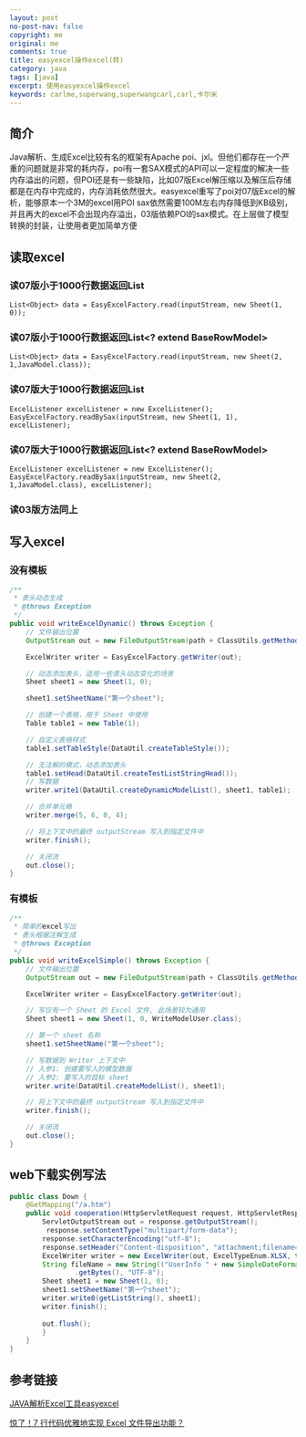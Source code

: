 ```yaml
---
layout: post
no-post-nav: false 
copyright: me
original: me
comments: true
title: easyexcel操作excel(转)
category: java
tags: [java]
excerpt: 使用easyexcel操作excel
keywords: carlme,superwang,superwangcarl,carl,卡尔米
---
```


## 简介

Java解析、生成Excel比较有名的框架有Apache poi、jxl。但他们都存在一个严重的问题就是非常的耗内存，poi有一套SAX模式的API可以一定程度的解决一些内存溢出的问题，但POI还是有一些缺陷，比如07版Excel解压缩以及解压后存储都是在内存中完成的，内存消耗依然很大。easyexcel重写了poi对07版Excel的解析，能够原本一个3M的excel用POI sax依然需要100M左右内存降低到KB级别，并且再大的excel不会出现内存溢出，03版依赖POI的sax模式。在上层做了模型转换的封装，让使用者更加简单方便

## 读取excel

### 读07版小于1000行数据返回List<List>

```
List<Object> data = EasyExcelFactory.read(inputStream, new Sheet(1, 0));

```

### 读07版小于1000行数据返回List<? extend BaseRowModel>

```
List<Object> data = EasyExcelFactory.read(inputStream, new Sheet(2, 1,JavaModel.class));

```

### 读07版大于1000行数据返回List<List>

```
ExcelListener excelListener = new ExcelListener();
EasyExcelFactory.readBySax(inputStream, new Sheet(1, 1), excelListener);

```

### 读07版大于1000行数据返回List<? extend BaseRowModel>

```
ExcelListener excelListener = new ExcelListener();
EasyExcelFactory.readBySax(inputStream, new Sheet(2, 1,JavaModel.class), excelListener);

```

### 读03版方法同上

## 写入excel

### 没有模板

```java
/**
 * 表头动态生成
 * @throws Exception
 */
public void writeExcelDynamic() throws Exception {
	// 文件输出位置
	OutputStream out = new FileOutputStream(path + ClassUtils.getMethodName() + ".xlsx");

	ExcelWriter writer = EasyExcelFactory.getWriter(out);

	// 动态添加表头，适用一些表头动态变化的场景
	Sheet sheet1 = new Sheet(1, 0);

	sheet1.setSheetName("第一个sheet");

	// 创建一个表格，用于 Sheet 中使用
	Table table1 = new Table(1);

	// 自定义表格样式
    table1.setTableStyle(DataUtil.createTableStyle());

	// 无注解的模式，动态添加表头
	table1.setHead(DataUtil.createTestListStringHead());
	// 写数据
	writer.write1(DataUtil.createDynamicModelList(), sheet1, table1);

	// 合并单元格
	writer.merge(5, 6, 0, 4);

	// 将上下文中的最终 outputStream 写入到指定文件中
	writer.finish();

	// 关闭流
	out.close();
}
```

### 有模板

```java
/**
 * 简单的excel写出
 * 表头根据注解生成
 * @throws Exception
 */
public void writeExcelSimple() throws Exception {
	// 文件输出位置
	OutputStream out = new FileOutputStream(path + ClassUtils.getMethodName() + ".xlsx");

	ExcelWriter writer = EasyExcelFactory.getWriter(out);

	// 写仅有一个 Sheet 的 Excel 文件, 此场景较为通用
	Sheet sheet1 = new Sheet(1, 0, WriteModelUser.class);

	// 第一个 sheet 名称
	sheet1.setSheetName("第一个sheet");

	// 写数据到 Writer 上下文中
	// 入参1: 创建要写入的模型数据
	// 入参2: 要写入的目标 sheet
	writer.write(DataUtil.createModelList(), sheet1);

	// 将上下文中的最终 outputStream 写入到指定文件中
	writer.finish();

	// 关闭流
	out.close();
}
```

## web下载实例写法

```java
public class Down {
    @GetMapping("/a.htm")
    public void cooperation(HttpServletRequest request, HttpServletResponse response) {
        ServletOutputStream out = response.getOutputStream();
         response.setContentType("multipart/form-data");
        response.setCharacterEncoding("utf-8");
        response.setHeader("Content-disposition", "attachment;filename="+fileName+".xlsx");
        ExcelWriter writer = new ExcelWriter(out, ExcelTypeEnum.XLSX, true);
        String fileName = new String(("UserInfo " + new SimpleDateFormat("yyyy-MM-dd").format(new Date()))
                .getBytes(), "UTF-8");
        Sheet sheet1 = new Sheet(1, 0);
        sheet1.setSheetName("第一个sheet");
        writer.write0(getListString(), sheet1);
        writer.finish();
      
        out.flush();
        }
    }
}
```

## 参考链接

[JAVA解析Excel工具easyexcel](https://github.com/alibaba/easyexcel)

[惊了！7 行代码优雅地实现 Excel 文件导出功能？](https://mp.weixin.qq.com/s?__biz=MzA3ODQ0Mzg2OA==&mid=2649049604&idx=1&sn=05d36691886d5b6925f3e2eed1823374&chksm=87534e37b024c72183b2269af10d79a770233507f7ef40d2ea07a10408209c6b4b0ae0de8af9&mpshare=1&scene=1&srcid=#rd)
